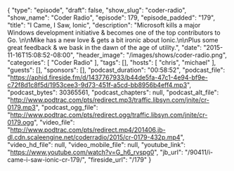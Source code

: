 {
  "type": "episode",
  "draft": false,
  "show_slug": "coder-radio",
  "show_name": "Coder Radio",
  "episode": 179,
  "episode_padded": "179",
  "title": "I Came, I Saw, Ionic",
  "description": "Microsoft kills a major Windows development initiative & becomes one of the top contributors to Go. \n\nMike has a new love & gets a bit ironic about Ionic.\n\nPlus some great feedback & we bask in the dawn of the age of utility.",
  "date": "2015-11-16T15:08:52-08:00",
  "header_image": "/images/shows/coder-radio.png",
  "categories": [
    "Coder Radio"
  ],
  "tags": [],
  "hosts": [
    "chris",
    "michael"
  ],
  "guests": [],
  "sponsors": [],
  "podcast_duration": "00:58:52",
  "podcast_file": "https://aphid.fireside.fm/d/1437767933/b44de5fa-47c1-4e94-bf9e-c72f8d1c8f5d/1953cee3-9d73-451f-a5cd-bb8956b4eff4.mp3",
  "podcast_bytes": 30365561,
  "podcast_chapters": null,
  "podcast_alt_file": "http://www.podtrac.com/pts/redirect.mp3/traffic.libsyn.com/jnite/cr-0179.mp3",
  "podcast_ogg_file": "http://www.podtrac.com/pts/redirect.ogg/traffic.libsyn.com/jnite/cr-0179.ogg",
  "video_file": "http://www.podtrac.com/pts/redirect.mp4/201406.jb-dl.cdn.scaleengine.net/coderradio/2015/cr-0179-432p.mp4",
  "video_hd_file": null,
  "video_mobile_file": null,
  "youtube_link": "https://www.youtube.com/watch?v=G_h6_rvspg0",
  "jb_url": "/90411/i-came-i-saw-ionic-cr-179/",
  "fireside_url": "/179"
}

